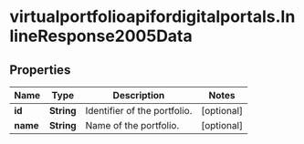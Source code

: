 # virtualportfolioapifordigitalportals.InlineResponse2005Data

## Properties

Name | Type | Description | Notes
------------ | ------------- | ------------- | -------------
**id** | **String** | Identifier of the portfolio. | [optional] 
**name** | **String** | Name of the portfolio. | [optional] 



